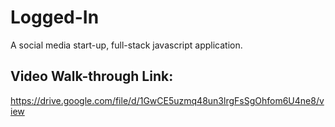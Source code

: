 # Logged-In

A social media start-up, full-stack javascript application.

## Video Walk-through Link:

https://drive.google.com/file/d/1GwCE5uzmq48un3lrgFsSgOhfom6U4ne8/view
